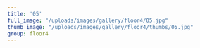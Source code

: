 ```yaml
---
title: '05'
full_image: "/uploads/images/gallery/floor4/05.jpg"
thumb_image: "/uploads/images/gallery/floor4/thumbs/05.jpg"
group: floor4
---
```


